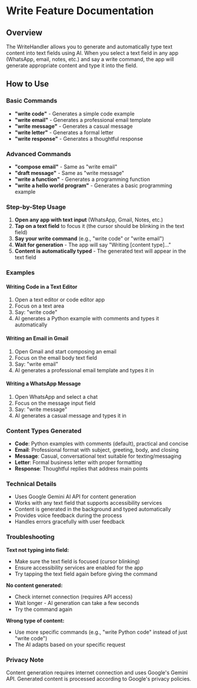 # Write Feature Documentation

## Overview
The WriteHandler allows you to generate and automatically type text content into text fields using AI. When you select a text field in any app (WhatsApp, email, notes, etc.) and say a write command, the app will generate appropriate content and type it into the field.

## How to Use

### Basic Commands
- **"write code"** - Generates a simple code example
- **"write email"** - Generates a professional email template
- **"write message"** - Generates a casual message
- **"write letter"** - Generates a formal letter
- **"write response"** - Generates a thoughtful response

### Advanced Commands
- **"compose email"** - Same as "write email"
- **"draft message"** - Same as "write message"
- **"write a function"** - Generates a programming function
- **"write a hello world program"** - Generates a basic programming example

### Step-by-Step Usage

1. **Open any app with text input** (WhatsApp, Gmail, Notes, etc.)
2. **Tap on a text field** to focus it (the cursor should be blinking in the text field)
3. **Say your write command** (e.g., "write code" or "write email")
4. **Wait for generation** - The app will say "Writing [content type]..."
5. **Content is automatically typed** - The generated text will appear in the text field

### Examples

#### Writing Code in a Text Editor
1. Open a text editor or code editor app
2. Focus on a text area
3. Say: "write code"
4. AI generates a Python example with comments and types it automatically

#### Writing an Email in Gmail
1. Open Gmail and start composing an email
2. Focus on the email body text field
3. Say: "write email" 
4. AI generates a professional email template and types it in

#### Writing a WhatsApp Message
1. Open WhatsApp and select a chat
2. Focus on the message input field
3. Say: "write message"
4. AI generates a casual message and types it in

### Content Types Generated

- **Code**: Python examples with comments (default), practical and concise
- **Email**: Professional format with subject, greeting, body, and closing
- **Message**: Casual, conversational text suitable for texting/messaging
- **Letter**: Formal business letter with proper formatting
- **Response**: Thoughtful replies that address main points

### Technical Details

- Uses Google Gemini AI API for content generation
- Works with any text field that supports accessibility services
- Content is generated in the background and typed automatically
- Provides voice feedback during the process
- Handles errors gracefully with user feedback

### Troubleshooting

**Text not typing into field:**
- Make sure the text field is focused (cursor blinking)
- Ensure accessibility services are enabled for the app
- Try tapping the text field again before giving the command

**No content generated:**
- Check internet connection (requires API access)
- Wait longer - AI generation can take a few seconds
- Try the command again

**Wrong type of content:**
- Use more specific commands (e.g., "write Python code" instead of just "write code")
- The AI adapts based on your specific request

### Privacy Note
Content generation requires internet connection and uses Google's Gemini API. Generated content is processed according to Google's privacy policies.